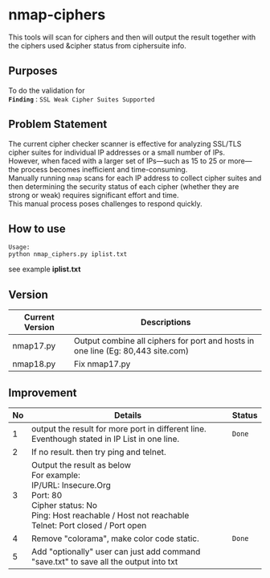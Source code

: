 # nmap-ciphers
This tools will scan for ciphers and then will output the result together with the ciphers used &amp;cipher status from ciphersuite info.

## Purposes
To do the validation for <br/>
<b>`Finding`</b> : `SSL Weak Cipher Suites Supported`

## Problem Statement
The current cipher checker scanner is effective for analyzing SSL/TLS cipher suites for individual IP addresses or a small number of IPs. <br/>
However, when faced with a larger set of IPs—such as 15 to 25 or more—the process becomes inefficient and time-consuming. <br/>
Manually running `nmap` scans for each IP address to collect cipher suites and then determining the security status of each cipher (whether they are strong or weak) requires significant effort and time. <br/>
This manual process poses challenges to respond quickly.

## How to use

```
Usage:
python nmap_ciphers.py iplist.txt
```

see example <b>iplist.txt</b>

## Version

|Current Version|Descriptions|
|---------------|------------|
|nmap17.py|Output combine all ciphers for port and hosts in one line (Eg: 80,443 site.com)|
|nmap18.py|Fix nmap17.py|

## Improvement

|No|Details|Status|
|--|-------|------|
|1|output the result for more port in different line. Eventhough stated in IP List in one line.|`Done`|
|2|If no result. then try ping and telnet.||
|3|Output the result as below<br/>For example: <br/>IP/URL: Insecure.Org <br/>Port: 80 <br/>Cipher status: No <br/>Ping: Host reachable / Host not reachable <br/>Telnet: Port closed / Port open <br/>||
|4|Remove "colorama", make color code static.|`Done`|
|5|Add "optionally" user can just add command "save.txt" to save all the output into txt||


